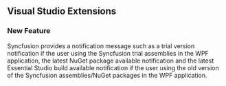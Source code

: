 ## Visual Studio Extensions

### New Feature

Syncfusion provides a notification message such as a trial version notification if the user using the Syncfusion trial assemblies in the WPF application, the latest NuGet package available notification and the latest Essential Studio build available notification if the user using the old version of the Syncfusion assemblies/NuGet packages in the WPF application.